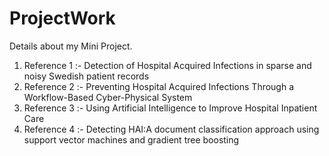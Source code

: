# ProjectWork
Details about my Mini Project.

1. Reference 1 :- Detection of Hospital Acquired Infections in sparse and noisy Swedish patient records
2. Reference 2 :- Preventing Hospital Acquired Infections Through a Workflow-Based Cyber-Physical System
3. Reference 3 :- Using Artificial Intelligence to Improve Hospital Inpatient Care
4. Reference 4 :- Detecting HAI:A document classification approach using support vector machines and gradient tree boosting
